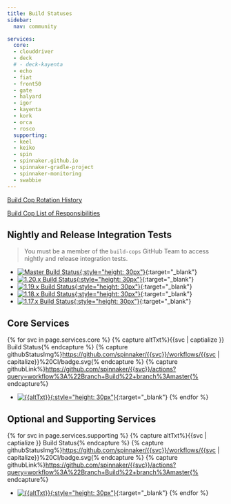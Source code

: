 ```yaml
---
title: Build Statuses
sidebar:
  nav: community

services:
  core:
  - clouddriver
  - deck
  # - deck-kayenta
  - echo
  - fiat
  - front50
  - gate
  - halyard
  - igor
  - kayenta
  - kork
  - orca
  - rosco
  supporting:
  - keel
  - keiko
  - spin
  - spinnaker.github.io
  - spinnaker-gradle-project
  - spinnaker-monitoring
  - swabbie
---
```


[Build Cop Rotation History](https://github.com/spinnaker/spinnaker/issues?utf8=%E2%9C%93&q=is%3Aissue+label%3Abuild-cop-rotation)

[Build Cop List of Responsibilities](https://www.spinnaker.io/community/contributing/nightly-builds/#build-cop)

## Nightly and Release Integration Tests

> You must be a member of the `build-cops` GitHub Team to access nightly and release integration tests.

* [![Master Build Status](https://builds.spinnaker.io/buildStatus/icon?job=Flow_BuildAndValidate&subject=All%20at%20HEAD){:style="height: 30px"}](https://builds.spinnaker.io/job/Flow_BuildAndValidate/){:target="\_blank"}
* [![1.20.x Build Status](https://builds.spinnaker.io/buildStatus/icon?job=Flow_BuildAndValidate_1_20_x&subject=Release%201.20.x){:style="height: 30px"}](https://builds.spinnaker.io/job/Flow_BuildAndValidate_1_20_x/){:target="\_blank"}
* [![1.19.x Build Status](https://builds.spinnaker.io/buildStatus/icon?job=Flow_BuildAndValidate_1_19_x&subject=Release%201.19.x){:style="height: 30px"}](https://builds.spinnaker.io/job/Flow_BuildAndValidate_1_19_x/){:target="\_blank"}
* [![1.18.x Build Status](https://builds.spinnaker.io/buildStatus/icon?job=Flow_BuildAndValidate_1_18_x&subject=Release%201.18.x){:style="height: 30px"}](https://builds.spinnaker.io/job/Flow_BuildAndValidate_1_18_x/){:target="\_blank"}
* [![1.17.x Build Status](https://builds.spinnaker.io/buildStatus/icon?job=Flow_BuildAndValidate_1.17.x&subject=Release%201.17.x){:style="height: 30px"}](https://builds.spinnaker.io/job/Flow_BuildAndValidate_1.17.x/){:target="\_blank"}

## Core Services

{% for svc in page.services.core %}
  {% capture altTxt%}{{svc | captialize }} Build Status{% endcapture %}
  {% capture githubStatusImg%}https://github.com/spinnaker/{{svc}}/workflows/{{svc | capitalize}}%20CI/badge.svg{% endcapture %}
  {% capture githubLink%}https://github.com/spinnaker/{{svc}}/actions?query=workflow%3A%22Branch+Build%22+branch%3Amaster{% endcapture%}

  * [![{{altTxt}}]({{githubStatusImg}}){:style="height: 30px"}]({{githubLink}}){:target="\_blank"}
{% endfor %}


## Optional and Supporting Services

{% for svc in page.services.supporting %}
  {% capture altTxt%}{{svc | captialize }} Build Status{% endcapture %}
  {% capture githubStatusImg%}https://github.com/spinnaker/{{svc}}/workflows/{{svc | capitalize}}%20CI/badge.svg{% endcapture %}
  {% capture githubLink%}https://github.com/spinnaker/{{svc}}/actions?query=workflow%3A%22Branch+Build%22+branch%3Amaster{% endcapture%}

  * [![{{altTxt}}]({{githubStatusImg}}){:style="height: 30px"}]({{githubLink}}){:target="\_blank"}
{% endfor %}

